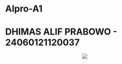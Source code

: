 # Alpro-A1
#     DHIMAS ALIF PRABOWO - 24060121120037​​ 

<p align="center">
  <img src="https://telegra.ph/file/69eecdbe35e9e05099aaa.jpg">
</p>
